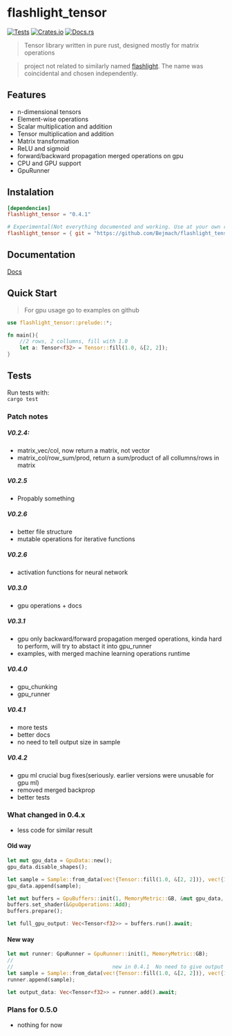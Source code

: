 # flashlight_tensor

[![Tests](https://github.com/Bejmach/flashlight_tensor/actions/workflows/rust.yml/badge.svg?event=push)](https://github.com/Bejmach/flashlight_tensor/actions/workflows/rust.yml)
[![Crates.io](https://img.shields.io/crates/v/flashlight_tensor.svg)](https://crates.io/crates/flashlight_tensor)
[![Docs.rs](https://docs.rs/flashlight_tensor/badge.svg)](https://docs.rs/flashlight_tensor)

> Tensor library written in pure rust, designed mostly for matrix operations  

> project not related to similarly named [flashlight](https://github.com/flashlight/flashlight). The name was coincidental and chosen independently.

## Features
- n-dimensional tensors
- Element-wise operations
- Scalar multiplication and addition
- Tensor multiplication and addition
- Matrix transformation
- ReLU and sigmoid
- forward/backward propagation merged operations on gpu
- CPU and GPU support
- GpuRunner

## Instalation
```toml
[dependencies]
flashlight_tensor = "0.4.1"

# Experimental(Not everything documented and working. Use at your own risk)
flashlight_tensor = { git = "https://github.com/Bejmach/flashlight_tensor"}
```

## Documentation

[Docs](https://docs.rs/flashlight_tensor/latest/flashlight_tensor/)  

## Quick Start
> For gpu usage go to examples on github
```rust
use flashlight_tensor::prelude::*;

fn main(){
    //2 rows, 2 collumns, fill with 1.0
    let a: Tensor<f32> = Tensor::fill(1.0, &[2, 2]);
}
```

## Tests
Run tests with:  
``cargo test``


### Patch notes
##### V0.2.4:
- matrix_vec/col, now return a matrix, not vector
- matrix_col/row_sum/prod, return a sum/product of all collumns/rows in matrix
##### V0.2.5
- Propably something  
##### V0.2.6
- better file structure
- mutable operations for iterative functions
##### V0.2.6
- activation functions for neural network
##### V0.3.0
- gpu operations + docs
##### V0.3.1
- gpu only backward/forward propagation merged operations, kinda hard to perform, will try to abstact it into gpu_runner
- examples, with merged machine learning operations runtime
##### V0.4.0
- gpu_chunking
- gpu_runner
##### V0.4.1
- more tests
- better docs
- no need to tell output size in sample
##### V0.4.2
- gpu ml crucial bug fixes(seriously. earlier versions were unusable for gpu ml)
- removed merged backprop
- better tests


### What changed in 0.4.x
- less code for similar result

#### Old way
```rust
let mut gpu_data = GpuData::new();
gpu_data.disable_shapes();

let sample = Sample::from_data(vec!{Tensor::fill(1.0, &[2, 2])}, vec!{1.0}, &[2, 2]);
gpu_data.append(sample);

let mut buffers = GpuBuffers::init(1, MemoryMetric::GB, &mut gpu_data, 0).await;
buffers.set_shader(&GpuOperations::Add);
buffers.prepare();

let full_gpu_output: Vec<Tensor<f32>> = buffers.run().await;
```

#### New way
```rust
let mut runner: GpuRunner = GpuRunner::init(1, MemoryMetric::GB);
//
//                                new in 0.4.1  No need to give output size -\
let sample = Sample::from_data(vec!{Tensor::fill(1.0, &[2, 2])}, vec!{1.0}, &[]);
runner.append(sample);

let output_data: Vec<Tensor<f32>> = runner.add().await;
```

### Plans for 0.5.0
- nothing for now
